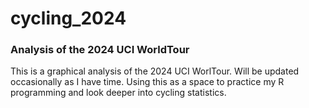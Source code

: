 # cycling_2024
### Analysis of the 2024 UCI WorldTour

This is a graphical analysis of the 2024 UCI WorlTour. Will be updated occasionally as I have time. Using this as a space to practice my R programming and look deeper into cycling statistics.
